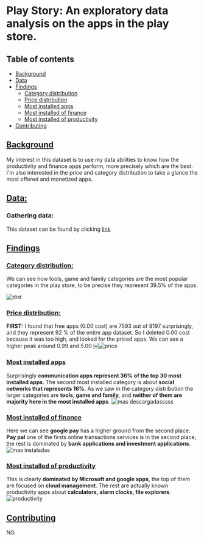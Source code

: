 # Play Story: An exploratory data analysis on the apps in the play store.

## Table of contents
* [Background](#Background)
* [Data](#Data)
* [Findings](#Findings)
	 * [Category distribution](#Category-distribution)
	 * [Price distribution](#Price-distribution)
	 * [Most installed apps](#Most-installed-apps)
	 * [Most installed of finance](#Most-installed-of-finance)
	 * [Most installed of productivity](#Most-installed-of-productivity)
* [Contributing](#Contributing)

## [Background](#Table-of-contents)
My interest in this dataset is to use my data abilities to know how the productivity and finance apps perform, more precisely which are the best. I'm also interested in the price and category distribution to take a glance the most offered and monetized apps.

## [Data:](#Table-of-contents)
### Gathering data:
This dataset can be found by clicking [link](https://www.kaggle.com/lava18/google-play-store-apps)

## [Findings](#Table-of-contents) 
### [Category distribution:](#Table-of-contents) 
We can see how tools, game and family categories are the most popular categories in the play store, to be precise they represent 39.5% of the apps.

![dist](https://user-images.githubusercontent.com/58957744/98837711-e5e10600-2408-11eb-83dd-63c0e50df051.png)

### [Price distribution:](#Table-of-contents) 
**FIRST:** I found that free apps (0.00 cost) are 7593 out of 8197 surprisingly, and they represent 92 % of the entire app dataset.
So I deleted 0.00 cost because it was too high, and looked for the priced apps.
We can see a higher peak around 0.99 and 5.00
￼![price](https://user-images.githubusercontent.com/58957744/98838994-969bd500-240a-11eb-903e-7a449038efe5.png)

### [Most installed apps](#Table-of-contents)
Surprisingly **communication apps represent 36% of the top 30 most installed apps**. The second most installed category is about **social networks that represents 16%**. As we saw in the category distribution the larger categories are **tools, game and family**, and **neither of them are majority here in the most installed apps**.
![mas descargadasssss](https://user-images.githubusercontent.com/58957744/98959613-12f4ed80-24c9-11eb-8813-caf3a18bc475.png)

### [Most installed of finance](#Table-of-contents)
Here we can see **google pay** has a higher ground from the second place. **Pay pal** one of the firsts online transactions services is in the second place, the rest is dominated by **bank applications and investment applications**.
![mas instaladas](https://user-images.githubusercontent.com/58957744/98959875-5a7b7980-24c9-11eb-9289-4649ef4cb125.png)


### [Most installed of productivity](#Table-of-contents)
This is clearly **dominated by Microsoft and google apps**, the top of them are focused on **cloud management**. The rest are actually known productivity apps about **calculators, alarm clocks, file explorers**.
![productivity](https://user-images.githubusercontent.com/58957744/98960002-7b43cf00-24c9-11eb-9b3b-533b71ebaa32.png)

## [Contributing](#Table-of-contents)
NO.

